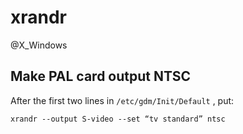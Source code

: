 # xrandr
@X_Windows

Make PAL card output NTSC
-------------------------
After the first two lines in ``/etc/gdm/Init/Default`` , put:

	xrandr --output S-video --set “tv standard” ntsc

